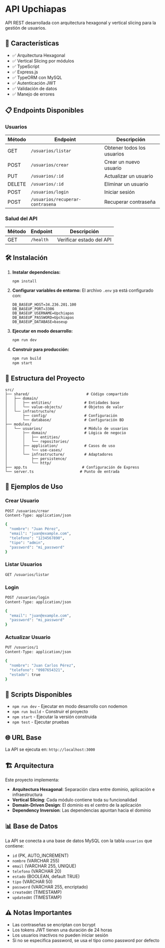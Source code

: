 # API Upchiapas

API REST desarrollada con arquitectura hexagonal y vertical slicing para la gestión de usuarios.

## 🚀 Características

- ✅ Arquitectura Hexagonal
- ✅ Vertical Slicing por módulos
- ✅ TypeScript
- ✅ Express.js
- ✅ TypeORM con MySQL
- ✅ Autenticación JWT
- ✅ Validación de datos
- ✅ Manejo de errores

## 📋 Endpoints Disponibles

### Usuarios

| Método | Endpoint | Descripción |
|--------|----------|-------------|
| GET | `/usuarios/listar` | Obtener todos los usuarios |
| POST | `/usuarios/crear` | Crear un nuevo usuario |
| PUT | `/usuarios/:id` | Actualizar un usuario |
| DELETE | `/usuarios/:id` | Eliminar un usuario |
| POST | `/usuarios/login` | Iniciar sesión |
| POST | `/usuarios/recuperar-contrasena` | Recuperar contraseña |

### Salud del API

| Método | Endpoint | Descripción |
|--------|----------|-------------|
| GET | `/health` | Verificar estado del API |

## 🛠️ Instalación

1. **Instalar dependencias:**
   ```bash
   npm install
   ```

2. **Configurar variables de entorno:**
   El archivo `.env` ya está configurado con:
   ```env
   DB_BASEUP_HOST=34.236.201.100
   DB_BASEUP_PORT=3306
   DB_BASEUP_USERNAME=Upchiapas
   DB_BASEUP_PASSWORD=Upchiapas
   DB_BASEUP_DATABASE=baseup
   ```

3. **Ejecutar en modo desarrollo:**
   ```bash
   npm run dev
   ```

4. **Construir para producción:**
   ```bash
   npm run build
   npm start
   ```

## 📁 Estructura del Proyecto

```
src/
├── shared/                          # Código compartido
│   ├── domain/
│   │   ├── entities/               # Entidades base
│   │   └── value-objects/          # Objetos de valor
│   └── infrastructure/
│       ├── config/                 # Configuración
│       └── database/               # Configuración BD
├── modules/
│   └── usuarios/                   # Módulo de usuarios
│       ├── domain/                 # Lógica de negocio
│       │   ├── entities/
│       │   └── repositories/
│       ├── application/            # Casos de uso
│       │   └── use-cases/
│       └── infrastructure/         # Adaptadores
│           ├── persistence/
│           └── http/
├── app.ts                         # Configuración de Express
└── server.ts                     # Punto de entrada
```

## 📝 Ejemplos de Uso

### Crear Usuario
```bash
POST /usuarios/crear
Content-Type: application/json

{
  "nombre": "Juan Pérez",
  "email": "juan@example.com",
  "telefono": "1234567890",
  "tipo": "admin",
  "password": "mi_password"
}
```

### Listar Usuarios
```bash
GET /usuarios/listar
```

### Login
```bash
POST /usuarios/login
Content-Type: application/json

{
  "email": "juan@example.com",
  "password": "mi_password"
}
```

### Actualizar Usuario
```bash
PUT /usuarios/1
Content-Type: application/json

{
  "nombre": "Juan Carlos Pérez",
  "telefono": "0987654321",
  "estado": true
}
```

## 🔧 Scripts Disponibles

- `npm run dev` - Ejecutar en modo desarrollo con nodemon
- `npm run build` - Construir el proyecto
- `npm start` - Ejecutar la versión construida
- `npm test` - Ejecutar pruebas

## 🌐 URL Base

La API se ejecuta en: `http://localhost:3000`

## 🏗️ Arquitectura

Este proyecto implementa:

- **Arquitectura Hexagonal**: Separación clara entre dominio, aplicación e infraestructura
- **Vertical Slicing**: Cada módulo contiene toda su funcionalidad
- **Domain-Driven Design**: El dominio es el centro de la aplicación
- **Dependency Inversion**: Las dependencias apuntan hacia el dominio

## 📊 Base de Datos

La API se conecta a una base de datos MySQL con la tabla `usuarios` que contiene:

- `id` (PK, AUTO_INCREMENT)
- `nombre` (VARCHAR 255)
- `email` (VARCHAR 255, UNIQUE)
- `telefono` (VARCHAR 20)
- `estado` (BOOLEAN, default TRUE)
- `tipo` (VARCHAR 50)
- `password` (VARCHAR 255, encriptado)
- `createdAt` (TIMESTAMP)
- `updatedAt` (TIMESTAMP)

## ⚠️ Notas Importantes

- Las contraseñas se encriptan con bcrypt
- Los tokens JWT tienen una duración de 24 horas
- Los usuarios inactivos no pueden iniciar sesión
- Si no se especifica password, se usa el tipo como password por defecto